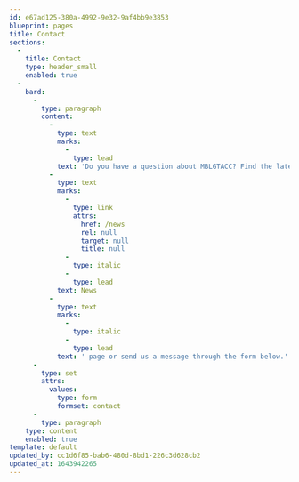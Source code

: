 ```yaml
---
id: e67ad125-380a-4992-9e32-9af4bb9e3853
blueprint: pages
title: Contact
sections:
  -
    title: Contact
    type: header_small
    enabled: true
  -
    bard:
      -
        type: paragraph
        content:
          -
            type: text
            marks:
              -
                type: lead
            text: 'Do you have a question about MBLGTACC? Find the latest updates on our '
          -
            type: text
            marks:
              -
                type: link
                attrs:
                  href: /news
                  rel: null
                  target: null
                  title: null
              -
                type: italic
              -
                type: lead
            text: News
          -
            type: text
            marks:
              -
                type: italic
              -
                type: lead
            text: ' page or send us a message through the form below.'
      -
        type: set
        attrs:
          values:
            type: form
            formset: contact
      -
        type: paragraph
    type: content
    enabled: true
template: default
updated_by: cc1d6f85-bab6-480d-8bd1-226c3d628cb2
updated_at: 1643942265
---
```

